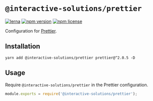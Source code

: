 # `@interactive-solutions/prettier`

[![lerna](https://img.shields.io/badge/maintained%20with-lerna-cc00ff.svg)](https://lerna.js.org/)
[![npm version](https://img.shields.io/npm/v/@interactive-solutions/prettier.svg)](https://www.npmjs.com/package/@interactive-solutions/prettier)
[![npm license](https://img.shields.io/npm/l/@interactive-solutions/prettier)](https://www.npmjs.com/package/@interactive-solutions/prettier)

Configuration for [Prettier](https://prettier.io/).

## Installation

```shell
yarn add @interactive-solutions/prettier prettier@^2.0.5 -D
```

## Usage

Require `@interactive-solutions/prettier` in the Prettier configuration.

```javascript
module.exports = require('@interactive-solutions/prettier');
```
